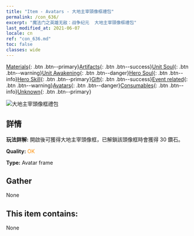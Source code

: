 ```yaml
---
title: "Item - Avatars - 大地主宰頭像框禮包"
permalink: /con_636/
excerpt: "魔法门之英雄无敌：战争纪元  大地主宰頭像框禮包"
last_modified_at: 2021-06-07
locale: cn
ref: "con_636.md"
toc: false
classes: wide
---
```

 [Materials](/ItemsCN/){: .btn .btn--primary}[Artifacts](/ItemsCN/Artifacts/){: .btn .btn--success}[Unit Soul](/ItemsCN/UnitSoul/){: .btn .btn--warning}[Unit Awakening](/ItemsCN/UnitAwakening/){: .btn .btn--danger}[Hero Soul](/ItemsCN/HeroSoul/){: .btn .btn--info}[Hero Skill](/ItemsCN/HeroSkill/){: .btn .btn--primary}[Gift](/ItemsCN/Gift/){: .btn .btn--success}[Event related](/ItemsCN/Events/){: .btn .btn--warning}[Avatars](/ItemsCN/Avatars/){: .btn .btn--danger}[Consumables](/ItemsCN/Consumables/){: .btn .btn--info}[Unknown](/ItemsCN/Unknown/){: .btn .btn--primary}

 ![大地主宰頭像框禮包](/images/a/avatarFrame_40.png)

## 詳情
 **玩法詳解:** 開啟後可獲得大地主宰頭像框，已解鎖該頭像框時會獲得 30 鑽石。

 **Quality:** <span style="color: #FF8C00">OK</span>

 **Type:** Avatar frame

## Gather

  None

## This item contains:

  None

